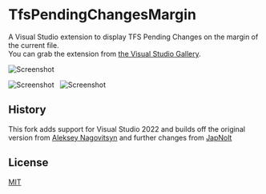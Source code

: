 TfsPendingChangesMargin
=======================

A Visual Studio extension to display TFS Pending Changes on the margin of the current file.
<br/>You can grab the extension from [the Visual Studio Gallery](https://marketplace.visualstudio.com/items?itemName=StephenMcDaniel.TfsPendingChangesMargin-VS2022  "TfsPendingChangesMargin on the Visual Studio Gallery").

![Screenshot](/Screenshots/screenshot1.png)

![Screenshot](/Screenshots/screenshot2.png)&nbsp;&nbsp;
![Screenshot](/Screenshots/screenshot3.png)

History
--------------

This fork adds support for Visual Studio 2022 and builds off the original version from [Aleksey Nagovitsyn](https://github.com/nag5000/TfsPendingChangesMargin) and further changes from [JapNolt](https://github.com/JapNolt/TfsPendingChangesMargin)

License
--------------

[MIT](./LICENSE)
